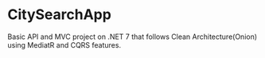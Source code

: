 # CitySearchApp
Basic API and MVC project on .NET 7 that follows Clean Architecture(Onion) using MediatR and CQRS features.
